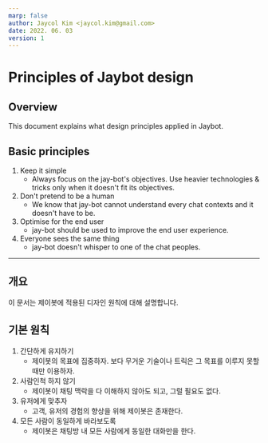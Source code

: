```yaml
---
marp: false
author: Jaycol Kim <jaycol.kim@gmail.com>
date: 2022. 06. 03
version: 1
---
```


# Principles of Jaybot design

## Overview

This document explains what design principles applied in Jaybot.

## Basic principles

1. Keep it simple
   - Always focus on the jay-bot's objectives. Use heavier technologies & tricks only when it doesn't fit its objectives.
1. Don't pretend to be a human
   - We know that jay-bot cannot understand every chat contexts and it doesn't have to be.
1. Optimise for the end user
   - jay-bot should be used to improve the end user experience.
1. Everyone sees the same thing
   - jay-bot doesn't whisper to one of the chat peoples.

---

## 개요

이 문서는 제이봇에 적용된 디자인 원칙에 대해 설명합니다.

## 기본 원칙

1. 간단하게 유지하기
   - 제이봇의 목표에 집중하자. 보다 무거운 기술이나 트릭은 그 목표를 이루지 못할 때만 이용하자.
1. 사람인척 하지 않기
   - 제이봇이 채팅 맥락을 다 이해하지 않아도 되고, 그럴 필요도 없다.
1. 유저에게 맞추자
   - 고객, 유저의 경험의 향상을 위해 제이봇은 존재한다.
1. 모든 사람이 동일하게 바라보도록
   - 제이봇은 채팅방 내 모든 사람에게 동일한 대화만을 한다.
